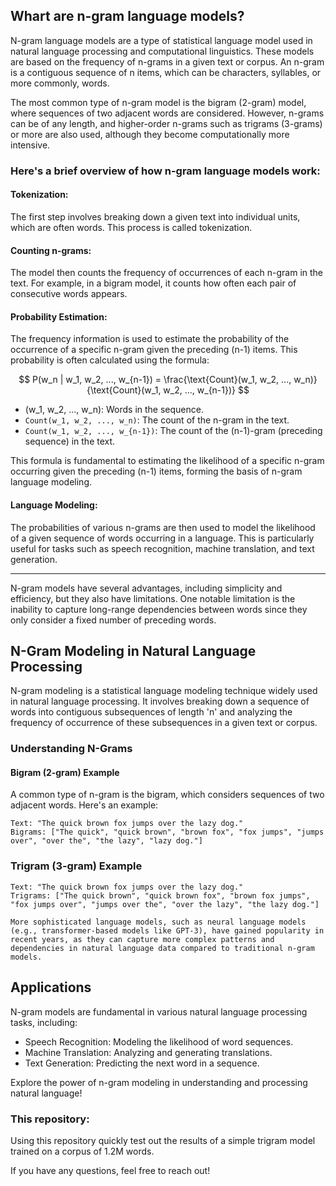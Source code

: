 ## Whart are n-gram language models?
N-gram language models are a type of statistical language model used in natural language processing and computational linguistics. These models are based on the frequency of n-grams in a given text or corpus. An n-gram is a contiguous sequence of n items, which can be characters, syllables, or more commonly, words.

The most common type of n-gram model is the bigram (2-gram) model, where sequences of two adjacent words are considered. However, n-grams can be of any length, and higher-order n-grams such as trigrams (3-grams) or more are also used, although they become computationally more intensive.

### Here's a brief overview of how n-gram language models work:

#### Tokenization:

The first step involves breaking down a given text into individual units, which are often words. This process is called tokenization.

#### Counting n-grams:

The model then counts the frequency of occurrences of each n-gram in the text. For example, in a bigram model, it counts how often each pair of consecutive words appears.

#### Probability Estimation:

The frequency information is used to estimate the probability of the occurrence of a specific n-gram given the preceding (n-1) items. This probability is often calculated using the formula:

$$
P(w_n | w_1, w_2, ..., w_{n-1}) = \frac{\text{Count}(w_1, w_2, ..., w_n)}{\text{Count}(w_1, w_2, ..., w_{n-1})}
$$

- \(w_1, w_2, ..., w_n\): Words in the sequence.
- `Count(w_1, w_2, ..., w_n)`: The count of the n-gram in the text.
- `Count(w_1, w_2, ..., w_{n-1})`: The count of the (n-1)-gram (preceding sequence) in the text.

This formula is fundamental to estimating the likelihood of a specific n-gram occurring given the preceding (n-1) items, forming the basis of n-gram language modeling.

#### Language Modeling:

The probabilities of various n-grams are then used to model the likelihood of a given sequence of words occurring in a language. This is particularly useful for tasks such as speech recognition, machine translation, and text generation.

---

N-gram models have several advantages, including simplicity and efficiency, but they also have limitations. One notable limitation is the inability to capture long-range dependencies between words since they only consider a fixed number of preceding words.

## N-Gram Modeling in Natural Language Processing

N-gram modeling is a statistical language modeling technique widely used in natural language processing. It involves breaking down a sequence of words into contiguous subsequences of length 'n' and analyzing the frequency of occurrence of these subsequences in a given text or corpus.

### Understanding N-Grams

#### Bigram (2-gram) Example

A common type of n-gram is the bigram, which considers sequences of two adjacent words. Here's an example:

```plaintext
Text: "The quick brown fox jumps over the lazy dog."
Bigrams: ["The quick", "quick brown", "brown fox", "fox jumps", "jumps over", "over the", "the lazy", "lazy dog."]
```

### Trigram (3-gram) Example

```plaintext
Text: "The quick brown fox jumps over the lazy dog."
Trigrams: ["The quick brown", "quick brown fox", "brown fox jumps", "fox jumps over", "jumps over the", "over the lazy", "the lazy dog."]

More sophisticated language models, such as neural language models (e.g., transformer-based models like GPT-3), have gained popularity in recent years, as they can capture more complex patterns and dependencies in natural language data compared to traditional n-gram models.
```

## Applications

N-gram models are fundamental in various natural language processing tasks, including:

- Speech Recognition: Modeling the likelihood of word sequences.
- Machine Translation: Analyzing and generating translations.
- Text Generation: Predicting the next word in a sequence.

Explore the power of n-gram modeling in understanding and processing natural language!

### This repository:

Using this repository quickly test out the results of a simple trigram model trained on a corpus of 1.2M words.

If you have any questions, feel free to reach out!
